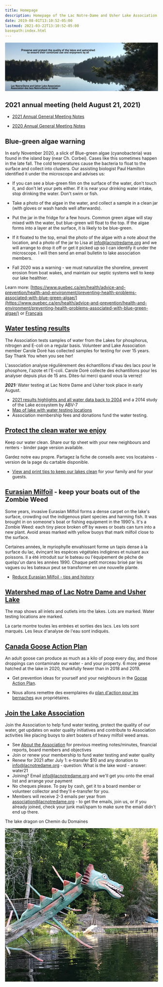 ```yaml
---
title: Homepage
description: Homepage of the Lac Notre-Dame and Usher Lake Association in La Pêche Québec Canada
date: 2019-08-01T13:10:52-05:00
lastmod: 2021-03-22T13:10:52-05:00
basepath:index.html
---
```

<div>
<img src="/assets/img/lake-assoc-photo.jpg" class="img-fluid py-3" alt="view of still water of lake says Preserve and protect the quality of the lakes and watershed to ensure their continued use and enjoyment by all with title Lac Notre-Dame and Usher Lake Association" />
</div>

## 2021 annual meeting (held August 21, 2021)

* [2021 Annual General Meeting Notes](/about/2021BoardReport/)
  
* [2020 Annual General Meeting Notes](/about/2020BoardReport/)

## Blue-green algae warning

In early November 2020, a slick of Blue-green algae (cyanobacteria) was found in the island bay (near Ch. Corbei). Cases like this sometimes happen in the late fall. The cold temperatures cause the bacteria to float to the surface and collect into clusters. Our assisting biologist Paul Hamilton identified it under the microscope and advises us:

* If you can see a blue-green film on the surface of the water, don't touch it, and don't let your pets either. If it is near your drinking water intake, stop drinking the water. Don't swim or fish.
* Take a photo of the algae in the water, and collect a sample in a clean jar (with gloves or wash hands well afterwards).
* Put the jar in the fridge for a few hours. Common green algae will stay mixed with the water, but blue-green will float to the top. If the algae forms into a layer at the surface, it is likely to be blue-green.
* If it floated to the top, email the photo of the algae with a note about the location,  and a photo of the jar to Lisa at info@lacnotredame.org and we will arrange to drop it off or get it picked up so I can identify it under the microscope. I will then send an email bulletin to lake association members.

* Fall 2020 was a warning - we must naturalize the shoreline, prevent erosion from boat wakes,  and maintain our septic systems well to keep our lake healthier.  

Learn more: [https://www.quebec.ca/en/health/advice-and-prevention/health-and-environment/preventing-health-problems-associated-with-blue-green-algae/](https://www.quebec.ca/en/health/advice-and-prevention/health-and-environment/preventing-health-problems-associated-with-blue-green-algae/) or [Français](https://www.quebec.ca/sante/conseils-et-prevention/sante-et-environnement/algues-bleu-vert/)

## [Water testing results](/water/qualityreports/)

The Association tests samples of water from the Lakes for phosphorus, nitrogen and E-coli on a regular basis. Volunteer and Lake Association member Carole Doré has collected samples for testing for over 15 years. Say Thank You when you see her!

L'association analyse régulièrement des échantillons d'eau des lacs pour le phosphore, l'azote et l'E-coli. Carole Doré collecte des échantillons pour les analyser depuis plus de 15 ans. Dites-lui merci quand vous la verrez!

***2021:***  Water testing at Lac Notre Dame and Usher took place in early August.

* [2021 results highlights and all water data back to 2004](/water/qualityreports/) and a 2014 study of the Lake ecosystem by ABV-7
* [Map of lake with water testing locations](/map/maps/)
* Association membership fees and donations fund the water testing.

## [Protect the clean water we enjoy](/water/keepclean/)

Keep our water clean. Share our tip sheet with your new neighbours and renters - binder page version available.

Gardez notre eau propre. Partagez la fiche de conseils avec vos locataires - version de la page du cartable disponible.

* [View and print tips to keep our lakes clean](/water/keepclean/) for your family and for your guests.

## [Eurasian Milfoil](/water/lnd-milfoil/) - keep your boats out of the Zombie Weed

Some years, invasive Eurasian Milfoil forms a dense carpet on the lake's surface, crowding out the indigenous plant species and harming fish. It was brought in on someone's boat or fishing equipment in the 1990's. It's a Zombie Weed: each tiny piece broken off by waves or boats can turn into a new plant. Avoid areas marked with yellow buoys that mark milfoil close to the surface.

Certaines années, le myriophylle envahissant forme un tapis dense à la surface du lac, évinçant les espèces végétales indigènes et nuisant aux poissons. Il a été introduit sur le bateau ou l'équipement de pêche de quelqu'un dans les années 1990. Chaque petit morceau brisé par les vagues ou les bateaux peut se transformer en une nouvelle plante.
  
* [Reduce Eurasian Milfoil - tips and history](/water/lnd-milfoil/)

## [Watershed map of Lac Notre Dame and Usher Lake](/map/maps/)

The map shows all inlets and outlets into the lakes. Lots are marked. Water testing locations are marked.

La carte montre toutes les entrées et sorties des lacs. Les lots sont marqués. Les lieux d'analyse de l'eau sont indiqués.

## [Canada Goose Action Plan](/water/gooseaction/)

An adult goose can produce as much as a kilo of poop every day, and those droppings can contaminate our water - and your property. 6 more geese hatched at the lake in 2020, thankfully fewer than in 2018 and 2019.

* Get prevention ideas for yourself and your neighbours in the [Goose Action Plan](/water/gooseaction/).

* Nous allons remettre des exemplaires du [plan d'action pour les bernaches](/water/gooseaction/) aux propriétaires.

## [Join the Lake Association](/about/)

Join the Association to help fund water testing, protect the quality of our water, get updates on water quality initiatives and contribute to Association activities like placing buoys to alert boaters of heavy milfoil weed areas.

* See [About the  Association](/about/) for previous meeting notes/minutes, financial reports, board members and objectives
* Join or renew your membership to fund water testing and water quality
* Renew for 2021 after July 1: e-transfer $10 and any donation to info@lacnotredame.org - question: What is the lake word -  answer: water21
* Joining? Email info@lacnotredame.org and we'll get you onto the email list and arrange your payment
* No cheques please. To pay by cash, get it to a board member or volunteer collector and they'll e-transfer for you.
* Members will receive 2-3 emails per year from association@lacnotredame.org - to get the emails, join us, or if you already joined, check your junk mail/spam to make sure the email didn't end up there.
  
The lake dragon on Chemin du Domaines

<img src="/assets/img/dragon.jpg" class="img-fluid py-3" alt="photo of log painted like a dragon" />
